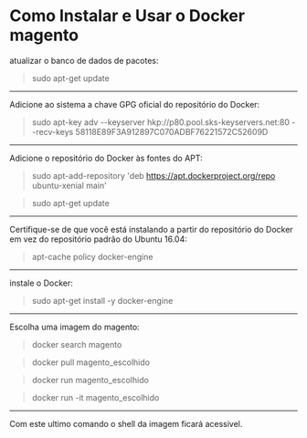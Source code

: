 Como Instalar e Usar o Docker magento
===================


atualizar o banco de dados de pacotes:

> sudo apt-get update

----------
Adicione ao sistema a chave GPG oficial do repositório do Docker:

> sudo apt-key adv --keyserver hkp://p80.pool.sks-keyservers.net:80 --recv-keys 58118E89F3A912897C070ADBF76221572C52609D

----------
Adicione o repositório do Docker às fontes do APT:

> sudo apt-add-repository 'deb https://apt.dockerproject.org/repo ubuntu-xenial main'

> sudo apt-get update
----------
Certifique-se de que você está instalando a partir do repositório do Docker em vez do repositório padrão do Ubuntu 16.04:

> apt-cache policy docker-engine

----------
instale o Docker:

> sudo apt-get install -y docker-engine

----------
Escolha uma imagem do magento:
> docker search magento

> docker pull magento_escolhido

> docker run magento_escolhido

> docker run -it magento_escolhido

----------
Com este ultimo comando o shell da imagem ficará acessivel.
